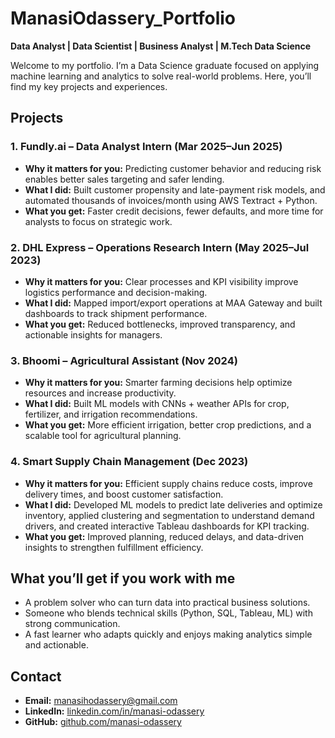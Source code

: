 # ManasiOdassery_Portfolio
**Data Analyst | Data Scientist | Business Analyst | M.Tech Data Science**  


Welcome to my portfolio.
I’m a Data Science graduate focused on applying machine learning and analytics to solve real-world problems.
Here, you’ll find my key projects and experiences.

## Projects

### 1. Fundly.ai – Data Analyst Intern (Mar 2025–Jun 2025)  
- **Why it matters for you:** Predicting customer behavior and reducing risk enables better sales targeting and safer lending.  
- **What I did:** Built customer propensity and late-payment risk models, and automated thousands of invoices/month using AWS Textract + Python.  
- **What you get:** Faster credit decisions, fewer defaults, and more time for analysts to focus on strategic work.
  
### 2. DHL Express – Operations Research Intern (May 2025–Jul 2023)  
- **Why it matters for you:** Clear processes and KPI visibility improve logistics performance and decision-making.  
- **What I did:** Mapped import/export operations at MAA Gateway and built dashboards to track shipment performance.  
- **What you get:** Reduced bottlenecks, improved transparency, and actionable insights for managers.  

### 3. Bhoomi – Agricultural Assistant (Nov 2024)  
- **Why it matters for you:** Smarter farming decisions help optimize resources and increase productivity.  
- **What I did:** Built ML models with CNNs + weather APIs for crop, fertilizer, and irrigation recommendations.  
- **What you get:** More efficient irrigation, better crop predictions, and a scalable tool for agricultural planning.

### 4. Smart Supply Chain Management (Dec 2023)  
- **Why it matters for you:** Efficient supply chains reduce costs, improve delivery times, and boost customer satisfaction.  
- **What I did:** Developed ML models to predict late deliveries and optimize inventory, applied clustering and segmentation to understand demand drivers, and created interactive Tableau dashboards for KPI tracking.  
- **What you get:** Improved planning, reduced delays, and data-driven insights to strengthen fulfillment efficiency.  

## What you’ll get if you work with me
- A problem solver who can turn data into practical business solutions.  
- Someone who blends technical skills (Python, SQL, Tableau, ML) with strong communication.  
- A fast learner who adapts quickly and enjoys making analytics simple and actionable.  

## Contact  
- **Email:** manasihodassery@gmail.com  
- **LinkedIn:** [linkedin.com/in/manasi-odassery](https://linkedin.com/in/manasi-odassery)  
- **GitHub:** [github.com/manasi-odassery](https://github.com/manasi-odassery)  
